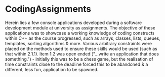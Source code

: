 # CodingAssignments
Herein lies a few console applications developed during a software development module at university as assignments.
The objective of these applications was to showcase a working knowledge of coding constructs within C++ as the course progressed, such as arrays, classes, lists, queues, templates, sorting algorithms & more.
Various arbitrary constraints were placed on the methods used to ensure these skills would be used (such as that within 2.1.1). Item 1.2 was open ended ("...write an application that does something.") - initially this was to be a chess game, but the realisation of time constraints close to the deadline forced this to be abandoned & a different, less fun, application to be spawned.